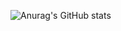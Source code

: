 ![Anurag's GitHub stats](https://github-readme-stats.vercel.app/api?ManuelaAlecio=anuraghazra&show_icons=true&theme=dracula)